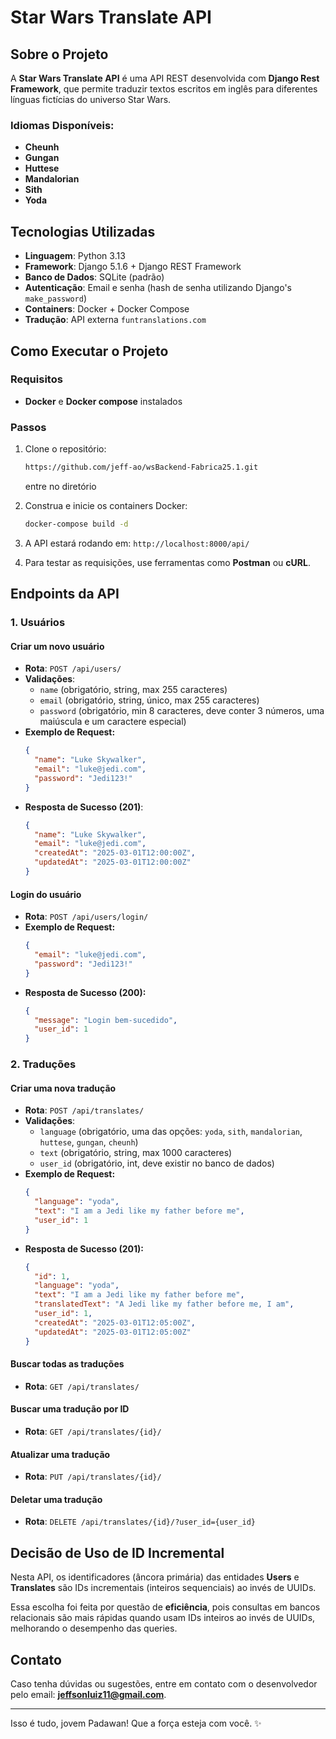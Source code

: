 # Star Wars Translate API

## Sobre o Projeto

A **Star Wars Translate API** é uma API REST desenvolvida com **Django Rest Framework**, que permite traduzir textos escritos em inglês para diferentes línguas fictícias do universo Star Wars.

### Idiomas Disponíveis:

- **Cheunh**
- **Gungan**
- **Huttese**
- **Mandalorian**
- **Sith**
- **Yoda**

## Tecnologias Utilizadas

- **Linguagem**: Python 3.13
- **Framework**: Django 5.1.6 + Django REST Framework
- **Banco de Dados**: SQLite (padrão)
- **Autenticação**: Email e senha (hash de senha utilizando Django's `make_password`)
- **Containers**: Docker + Docker Compose
- **Tradução**: API externa `funtranslations.com`

## Como Executar o Projeto

### Requisitos

- **Docker** e **Docker compose** instalados

### Passos

1. Clone o repositório:

   ```sh
   https://github.com/jeff-ao/wsBackend-Fabrica25.1.git
   ```

   entre no diretório

2. Construa e inicie os containers Docker:
   ```sh
   docker-compose build -d
   ```
3. A API estará rodando em: `http://localhost:8000/api/`

4. Para testar as requisições, use ferramentas como **Postman** ou **cURL**.

## Endpoints da API

### 1. Usuários

#### Criar um novo usuário

- **Rota**: `POST /api/users/`
- **Validações**:
  - `name` (obrigatório, string, max 255 caracteres)
  - `email` (obrigatório, string, único, max 255 caracteres)
  - `password` (obrigatório, min 8 caracteres, deve conter 3 números, uma maiúscula e um caractere especial)
- **Exemplo de Request:**
  ```json
  {
    "name": "Luke Skywalker",
    "email": "luke@jedi.com",
    "password": "Jedi123!"
  }
  ```
- **Resposta de Sucesso (201)**:
  ```json
  {
    "name": "Luke Skywalker",
    "email": "luke@jedi.com",
    "createdAt": "2025-03-01T12:00:00Z",
    "updatedAt": "2025-03-01T12:00:00Z"
  }
  ```

#### Login do usuário

- **Rota**: `POST /api/users/login/`
- **Exemplo de Request:**
  ```json
  {
    "email": "luke@jedi.com",
    "password": "Jedi123!"
  }
  ```
- **Resposta de Sucesso (200):**
  ```json
  {
    "message": "Login bem-sucedido",
    "user_id": 1
  }
  ```

### 2. Traduções

#### Criar uma nova tradução

- **Rota**: `POST /api/translates/`
- **Validações**:
  - `language` (obrigatório, uma das opções: `yoda`, `sith`, `mandalorian`, `huttese`, `gungan`, `cheunh`)
  - `text` (obrigatório, string, max 1000 caracteres)
  - `user_id` (obrigatório, int, deve existir no banco de dados)
- **Exemplo de Request:**
  ```json
  {
    "language": "yoda",
    "text": "I am a Jedi like my father before me",
    "user_id": 1
  }
  ```
- **Resposta de Sucesso (201):**
  ```json
  {
    "id": 1,
    "language": "yoda",
    "text": "I am a Jedi like my father before me",
    "translatedText": "A Jedi like my father before me, I am",
    "user_id": 1,
    "createdAt": "2025-03-01T12:05:00Z",
    "updatedAt": "2025-03-01T12:05:00Z"
  }
  ```

#### Buscar todas as traduções

- **Rota**: `GET /api/translates/`

#### Buscar uma tradução por ID

- **Rota**: `GET /api/translates/{id}/`

#### Atualizar uma tradução

- **Rota**: `PUT /api/translates/{id}/`

#### Deletar uma tradução

- **Rota**: `DELETE /api/translates/{id}/?user_id={user_id}`

## Decisão de Uso de ID Incremental

Nesta API, os identificadores (âncora primária) das entidades **Users** e **Translates** são IDs incrementais (inteiros sequenciais) ao invés de UUIDs.

Essa escolha foi feita por questão de **eficiência**, pois consultas em bancos relacionais são mais rápidas quando usam IDs inteiros ao invés de UUIDs, melhorando o desempenho das queries.

## Contato

Caso tenha dúvidas ou sugestões, entre em contato com o desenvolvedor pelo email: **jeffsonluiz11@gmail.com**.

---

Isso é tudo, jovem Padawan! Que a força esteja com você. ✨
